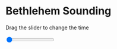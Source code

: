 <h1>Bethlehem Sounding</h1>
<p>Drag the slider to change the time</p>

<div class="slidecontainer">
<input oninput='setImage(this)' class="slider" type="range" min="0" max="7" value="0" step="1" />
<img id='img'/>
</div>

<script>
var img = document.getElementById('img');
var img_array = ['/assets/images/skwt/skd_bet_wrfout_d01_2020-06-20_12:00:00.png',
'/assets/images/skwt/skd_bet_wrfout_d01_2020-06-20_18:00:00.png',
'/assets/images/skwt/skd_bet_wrfout_d01_2020-06-21_00:00:00.png',
'/assets/images/skwt/skd_bet_wrfout_d01_2020-06-21_06:00:00.png',
'/assets/images/skwt/skd_bet_wrfout_d01_2020-06-21_12:00:00.png',
'/assets/images/skwt/skd_bet_wrfout_d01_2020-06-21_18:00:00.png',
'/assets/images/skwt/skd_bet_wrfout_d01_2020-06-22_00:00:00.png',];
function setImage(obj)
{
        var value = obj.value;
        img.src = img_array[value];

}
</script>

